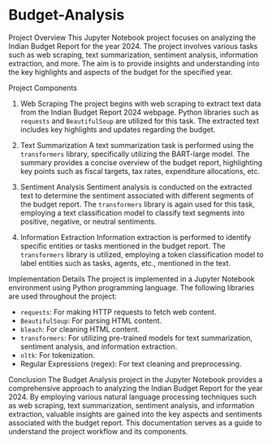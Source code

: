 # Budget-Analysis

Project Overview
This Jupyter Notebook project focuses on analyzing the Indian Budget Report for the year 2024. The project involves various tasks such as web scraping, text summarization, sentiment analysis, information extraction, and more. The aim is to provide insights and understanding into the key highlights and aspects of the budget for the specified year.

Project Components

1. Web Scraping
The project begins with web scraping to extract text data from the Indian Budget Report 2024 webpage. Python libraries such as `requests` and `BeautifulSoup` are utilized for this task. The extracted text includes key highlights and updates regarding the budget.

2. Text Summarization
A text summarization task is performed using the `transformers` library, specifically utilizing the BART-large model. The summary provides a concise overview of the budget report, highlighting key points such as fiscal targets, tax rates, expenditure allocations, etc.

3. Sentiment Analysis
Sentiment analysis is conducted on the extracted text to determine the sentiment associated with different segments of the budget report. The `transformers` library is again used for this task, employing a text classification model to classify text segments into positive, negative, or neutral sentiments.

4. Information Extraction
Information extraction is performed to identify specific entities or tasks mentioned in the budget report. The `transformers` library is utilized, employing a token classification model to label entities such as tasks, agents, etc., mentioned in the text.

Implementation Details
The project is implemented in a Jupyter Notebook environment using Python programming language. The following libraries are used throughout the project:
- `requests`: For making HTTP requests to fetch web content.
- `BeautifulSoup`: For parsing HTML content.
- `bleach`: For cleaning HTML content.
- `transformers`: For utilizing pre-trained models for text summarization, sentiment analysis, and information extraction.
- `nltk`: For tokenization.
- Regular Expressions (regex): For text cleaning and preprocessing.

Conclusion
The Budget Analysis project in the Jupyter Notebook provides a comprehensive approach to analyzing the Indian Budget Report for the year 2024. By employing various natural language processing techniques such as web scraping, text summarization, sentiment analysis, and information extraction, valuable insights are gained into the key aspects and sentiments associated with the budget report. This documentation serves as a guide to understand the project workflow and its components.
